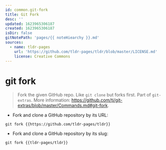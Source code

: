 ```yaml
---
id: common.git-fork
title: Git Fork
desc: ''
updated: 1623965306187
created: 1623965306187
isDir: false
gitNotePath: 'pages/{{ noteHiearchy }}.md'
sources:
  - name: tldr-pages
    url: 'https://github.com/tldr-pages/tldr/blob/master/LICENSE.md'
    license: Creative Commons
---
```

# git fork

> Fork the given GitHub repo. Like `git clone` but forks first.
> Part of `git-extras`.
> More information: <https://github.com/tj/git-extras/blob/master/Commands.md#git-fork>.

- Fork and clone a GitHub repository by its URL:

`git fork {{https://github.com/tldr-pages/tldr}}`

- Fork and clone a GitHub repository by its slug:

`git fork {{tldr-pages/tldr}}`


